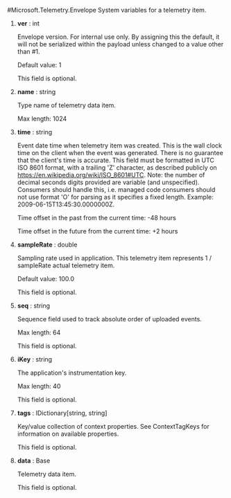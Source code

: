 
#Microsoft.Telemetry.Envelope
System variables for a telemetry item.

1. **ver** : int

    Envelope version. For internal use only. By assigning this the default, it will not be serialized within the payload unless changed to a value other than #1.
    
    Default value: 1
    
    This field is optional.
    
1. **name** : string

    Type name of telemetry data item.
    
    Max length: 1024
    
1. **time** : string

    Event date time when telemetry item was created. This is the wall clock time on the client when the event was generated. There is no guarantee that the client's time is accurate. This field must be formatted in UTC ISO 8601 format, with a trailing 'Z' character, as described publicly on https://en.wikipedia.org/wiki/ISO_8601#UTC. Note: the number of decimal seconds digits provided are variable (and unspecified). Consumers should handle this, i.e. managed code consumers should not use format 'O' for parsing as it specifies a fixed length. Example: 2009-06-15T13:45:30.0000000Z.
    
    Time offset in the past from the current time: -48 hours
    
    Time offset in the future from the current time: +2 hours
    
1. **sampleRate** : double

    Sampling rate used in application. This telemetry item represents 1 / sampleRate actual telemetry item.
    
    Default value: 100.0
    
    This field is optional.
    
1. **seq** : string

    Sequence field used to track absolute order of uploaded events.
    
    Max length: 64
    
    This field is optional.
    
1. **iKey** : string

    The application's instrumentation key.
    
    Max length: 40
    
    This field is optional.
    
1. **tags** : IDictionary[string, string]

    Key/value collection of context properties. See ContextTagKeys for information on available properties.
    
    This field is optional.
    
1. **data** : Base

    Telemetry data item.
    
    This field is optional.
    
